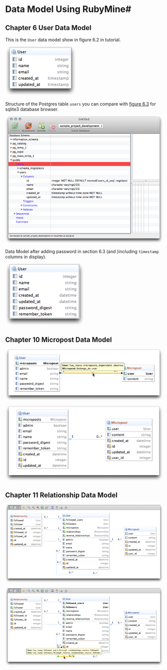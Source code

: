 # Data Model Using RubyMine#

## Chapter 6 User Data Model ##

This is the `User` data model show in figure 6.2 in tutorial.

![User Data  Model](images/UserDataModel6.2.png)

Structure of the Postgres table `users` you can compare with [figure 6.3](http://ruby.railstutorial.org/chapters/modeling-users#fig:sqlite_database_browser) for sqlite3 database browser.

![Postgres Query Tool](images/PostgresQueryTool6.3.png)

Data Model after adding password  in section 6.3 (and )including `timestamp` columns in display).

![Data Model with Password](images/UserModelWithPassword.png)

## Chapter 10 Micropost Data Model ##

![Data Model with Microposts](images/chapter10model.png)

![Data Model with Microposts - all columns](images/chapter10modelall.png)

## Chapter 11 Relationship Data Model ##

![Datamodel with Relationships](images/FinalDataModel.png)

![Datamodel with popup annotation of relationship](images/FinalDataModelAnnotate.png)